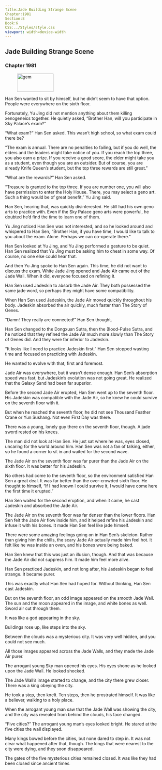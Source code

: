 ```yaml
---
Title:Jade Building Strange Scene 
Chapter:1981 
Section:8 
Book:6 
CSS:../Styles/style.css 
viewport: width=device-width
---
```

  
## Jade Building Strange Scene
### Chapter 1981
  
<figure>
	<img src="../Images/gem.gif" alt="gem" id="gem" width="120" height="60" />
</figure>
  

  
Han Sen wanted to sit by himself, but he didn’t seem to have that option. People were everywhere on the sixth floor.

Fortunately, Yu Jing did not mention anything about them killing xenogeneics together. He quietly asked, “Brother Han, will you participate in Sky Palace’s exam?”

“What exam?” Han Sen asked. This wasn’t high school, so what exam could there be?

“The exam is annual. There are no penalties to failing, but if you do well, the elders and the leaders might take notice of you. If you reach the top three, you also earn a prize. If you receive a good score, the elder might take you as a student, even though you are an outsider. But of course, you are already Knife Queen’s student, but the top three rewards are still great.”

“What are the rewards?” Han Sen asked.

“Treasure is granted to the top three. If you are number one, you will also have permission to enter the Holy House. There, you may select a geno art. Such a thing would be of great benefit,” Yu Jing said.

Han Sen, hearing that, was quickly disinterested. He still had his own geno arts to practice with. Even if the Sky Palace geno arts were powerful, he doubted he’d find the time to learn one of them.

Yu Jing noticed Han Sen was not interested, and so he looked around and whispered to Han Sen, “Brother Han, if you have time, I would like to talk to you about the exam. Alone. Perhaps we can co-operate there.”

Han Sen looked at Yu Jing, and Yu Jing performed a gesture to be quiet. Han Sen realized that Yu Jing must be asking him to cheat in some way. Of course, no one else could hear that.

And then Yu Jing spoke to Han Sen again. This time, he did not want to discuss the exam. White Jade Jing opened and Jade Air came out of the Jade Wall. When it did, everyone focused on refining it.

Han Sen used Jadeskin to absorb the Jade Air. They both possessed the same jade word, so perhaps they might have some compatibility.

When Han Sen used Jadeskin, the Jade Air moved quickly throughout his body. Jadeskin absorbed the air quickly, much faster than The Story of Genes.

“Damn! They really are connected!” Han Sen thought.

Han Sen changed to the Dongxuan Sutra, then the Blood-Pulse Sutra, and he noticed that they refined the Jade Air much more slowly than The Story of Genes did. And they were far inferior to Jadeskin.

“It looks like I need to practice Jadeskin first.” Han Sen stopped wasting time and focused on practicing with Jadeskin.

He wanted to evolve with that, first and foremost.

Jade Air was everywhere, but it wasn’t dense enough. Han Sen’s absorption speed was fast, but Jadeskin’s evolution was not going great. He realized that the Galaxy Sand had been far superior.

Before the second Jade Air erupted, Han Sen went up to the seventh floor. His Jadeskin was compatible with the Jade Air, so he knew he could survive on the seventh floor with it.

But when he reached the seventh floor, he did not see Thousand Feather Crane or Yun Sushang. Not even First Day was there.

There was a young, lonely guy there on the seventh floor, though. A jade sword rested on his knees.

The man did not look at Han Sen. He just sat where he was, eyes closed, uncaring for the world around him. Han Sen was not a fan of talking, either, so he found a corner to sit in and waited for the second wave.

The Jade Air on the seventh floor was far purer than the Jade Air on the sixth floor. It was better for his Jadeskin.

No others had come to the seventh floor, so the environment satisfied Han Sen a great deal. It was far better than the over-crowded sixth floor. He thought to himself, “If I had known I could survive it, I would have come here the first time it erupted.”

Han Sen waited for the second eruption, and when it came, he cast Jadeskin and absorbed the Jade Air.

The Jade Air on the seventh floor was far denser than the lower floors. Han Sen felt the Jade Air flow inside him, and it helped refine his Jadeskin and infuse it with his bones. It made Han Sen feel like jade himself.

There were some amazing feelings going on in Han Sen’s skeleton. Rather than giving him the chills, the scary Jade Air actually made him feel hot. It felt like he was inside an oven, and his bones were being baked.

Han Sen knew that this was just an illusion, though. And that was because the Jade Air did not suppress him. It made him feel more alive.

Han Sen practiced Jadeskin, and not long after, his Jadeskin began to feel strange. It became purer.

This was exactly what Han Sen had hoped for. Without thinking, Han Sen cast Jadeskin.

But on the seventh floor, an odd image appeared on the smooth Jade Wall. The sun and the moon appeared in the image, and white bones as well. Sword air cut through them.

It was like a god appearing in the sky.

Buildings rose up, like steps into the sky.

Between the clouds was a mysterious city. It was very well hidden, and you could not see much.

All those images appeared across the Jade Walls, and they made the Jade Air purer.

The arrogant young Sky man opened his eyes. His eyes shone as he looked upon the Jade Wall. He looked shocked.

The Jade Wall’s image started to change, and the city there grew closer. There was a king obeying the city.

He took a step, then knelt. Ten steps, then he prostrated himself. It was like a believer, walking to a holy place.

When the arrogant young man saw that the Jade Wall was showing the city, and the city was revealed from behind the clouds, his face changed.

“Five cities?” The arrogant young man’s eyes looked bright. He stared at the five cities the wall displayed.

Many kings bowed before the cities, but none dared to step in. It was not clear what happened after that, though. The kings that were nearest to the city were dying, and they soon disappeared.

The gates of the five mysterious cities remained closed. It was like they had been closed since ancient times.